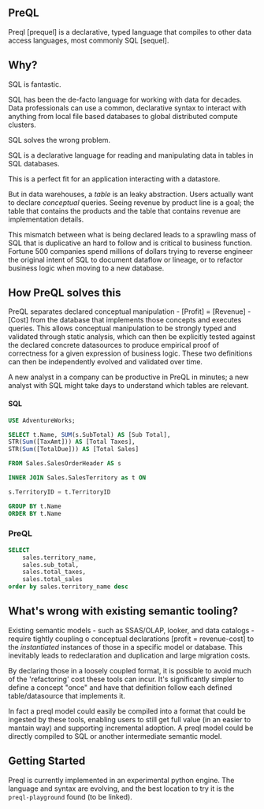 ## PreQL

Preql [prequel] is a declarative, typed language that compiles to other data access languages,
most commonly SQL [sequel].


## Why?

SQL is fantastic.

SQL has been the de-facto language for working with data for decades. Data professionals 
can use a common, declarative syntax to interact with anything from local file based databases
to global distributed compute clusters.

SQL solves the wrong problem.

SQL is a declarative language for reading and manipulating data in tables in SQL databases.

This is a perfect fit for an application interacting with a datastore. 

But in data warehouses, a _table_ is an leaky abstraction. Users actually want to declare
_conceptual_ queries. Seeing revenue by product line is a goal; the table that contains
the products and the table that contains revenue are implementation details.

This mismatch between what is being declared
leads to a sprawling mass of SQL that is duplicative an hard to follow and is critical 
to business function. Fortune 500 companies spend millions of dollars trying to reverse 
engineer the original intent of SQL to document dataflow or lineage, or to refactor
business logic when moving to a new database.

## How PreQL solves this

PreQL separates declared conceptual manipulation - [Profit] = [Revenue] - [Cost] from the
database that implements those concepts and executes queries. This allows conceptual 
manipulation to be strongly typed and validated through static analysis, which can then be 
explicitly tested against the declared concrete datasources to produce empirical
proof of correctness for a given expression of business logic. These two definitions can then 
be independently evolved and validated over time. 

A new analyst in a company can be productive in PreQL in minutes; a new analyst with SQL might
take days to understand which tables are relevant. 

#### SQL
```sql
USE AdventureWorks;

SELECT t.Name, SUM(s.SubTotal) AS [Sub Total],
STR(Sum([TaxAmt])) AS [Total Taxes],
STR(Sum([TotalDue])) AS [Total Sales]

FROM Sales.SalesOrderHeader AS s

INNER JOIN Sales.SalesTerritory as t ON

s.TerritoryID = t.TerritoryID

GROUP BY t.Name
ORDER BY t.Name
```

### PreQL
```sql
SELECT 
    sales.territory_name,
    sales.sub_total,
    sales.total_taxes,
    sales.total_sales
order by sales.territory_name desc
```


## What's wrong with existing semantic tooling?

Existing semantic models - such as SSAS/OLAP, looker, and data catalogs - require tightly coupling o
conceptual declarations [profit = revenue-cost] to the _instantiated_ instances of those in a specific
model or database. This inevitably leads to redeclaration and duplication and large migration costs.

By declaring those in a loosely coupled format, it is possible to avoid much of the 'refactoring' cost these tools 
can incur. It's significantly simpler to define a concept "once" and have that definition follow each
defined table/datasource that implements it. 

In fact a preql model could easily be compiled into a format that could be ingested by these tools,
enabling users to still get full value (in an easier to mantain way) and supporting incremental adoption. A preql
model could be directly compiled to SQL or another intermediate semantic model. 

## Getting Started

Preql is currently implemented in an experimental python engine. The language and syntax are evolving, and the
best location to try it is the `preql-playground` found (to be linked).
